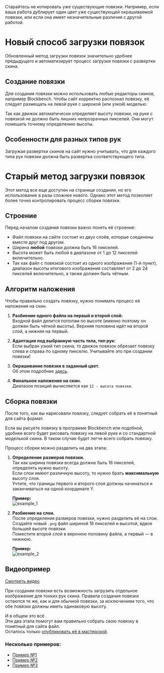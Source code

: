 <Tip>
Старайтесь не копировать уже существующие повязки. Например, если ваша работа дублирует один цвет уже существующей окрашиваемой повязки, или если она имеет незначительные различия с другой работой.
</Tip>

# Новый способ загрузки повязок

Обновленный метод загрузки повязок значительно удобнее предыдущего и автоматизирует процесс загрузки повязки с развертки скина.

## Создание повязки

Для создания повязки можно использовать любые редакторы скинов, например Blockbench. Чтобы сайт корректно распознал повязку, её следует размещать на левой руке с широкой (или узкой) моделью.

<Warn>
Так как движок автоматически определяет высоту повязки, на руке с повязкой не должно быть лишних непрозрачных пикселей. Они могут помешать точному определению высоты.
</Warn>

## Особенности для разных типов рук

Загружая развертки скинов на сайт нужно учитывать, что для каждого типа рук повязки должна быть развертка соответствующего типа.

# Старый метод загрузки повязок

Этот метод все еще доступен на странице создания, но его использование в разы сложнее нового. Однако этот метод позволяет более точно контролировать процесс сборки повязки.

## Строение

Перед началом создания повязки важно понять её строение:

- Файл повязки на сайте состоит из двух слоёв, которые соединены вместе друг под другом.  
- Ширина **любой** повязки должна быть 16 пикселей.  
- Высота может быть любой в диапазоне от 1 до 12 пикселей включительно.  
- Так как файл с повязкой состоит из одного изображения (1-й пункт), диапазон высоты итогового изображения составляет от 2 до 24 пикселей включительно, а также должен быть чётным.

## Алгоритм наложения

Чтобы правильно создать повязку, нужно понимать процесс её наложения на скин.

1. **Разбиение одного файла на первый и второй слой:**  
   Входной файл делится пополам по высоте (именно поэтому он должен быть чётной высоты). Верхняя половина идёт на второй слой, а нижняя на первый.

2. **Адаптация под выбранную часть тела, тип рук:**  
   Если выбран узкий тип скина, то движок повязок обрезает повязку слева и справа по одному пикселю. Учитывайте это при создании повязки!

3. **Окрашивание повязки в заданный цвет.**  
   Об этом подробнее [здесь](/blog/colorable).

4. **Финальное наложение на скин.**  
   Диапазон позиций вычисляется как `12 - высота повязки`.


## Сборка повязки

После того, как вы нарисовали повязку, следует собрать её в понятный для сайта формат.

<Tip> 
Если вы рисуете повязку в программе Blockbench или подобной, удобнее всего будет рисовать повязку на левой руке и со стандартной моделькой скина. В таком случае будет легче всего собрать повязку.
</Tip>

Процесс сборки можно разделить на два этапа:

1. **Определение размеров повязки.**  
   Так как ширина повязки всегда должна быть 16 пикселей, определять нужно высоту.  
   Если слои имеют различную высоту, то нужно брать **максимальную** высоту слоя.  
   Учтите, что границы первого и второго слоя должны начинаться и заканчиваться на одной координате Y.  

   **Пример:**  
   ![example_1](/static/tutorials/tutorial_1.png)

2. **Разбиение на слои.**  
   После определения размеров повязки, нужно разделить её на слои.  
   Создайте новый `.png` файл шириной 16 пикселей и высотой, вдвое большей высоте повязки.  
   Поместите второй слой в верхнюю половину файла, а первый — в нижнюю.  

   **Пример:**  
   ![example_2](/static/tutorials/tutorial_2.png)


## Видеопример
[Смотреть видео](/static/tutorials/video.mp4)

<Tip> 
При создании повязки есть возможность загрузить отдельное изображение для тонких рук скина. Правила создания повязки остаются те же, как и для обычной повязки, за исключением того, что обе повязки должны иметь одинаковую высоту.
</Tip>


И в общем это всё <Emote emote="pwgood3" />.  
Эти два этапа помогут вам правильно собрать свою повязку в понятный для сайта файл.  
Осталось только [опубликовать её в мастерской](/workshop/create).


### Несколько примеров:

- [Пример №1](/static/tutorials/examples/ex_1.png)  
- [Пример №2](/static/tutorials/examples/ex_2.png)  
- [Пример №3](/static/tutorials/examples/ex_3.png)  
